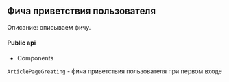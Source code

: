 ## Фича приветствия пользователя

Описание:
описываем фичу.

#### Public api

- Components

`ArticlePageGreating` - фича приветствия пользователя при первом входе

